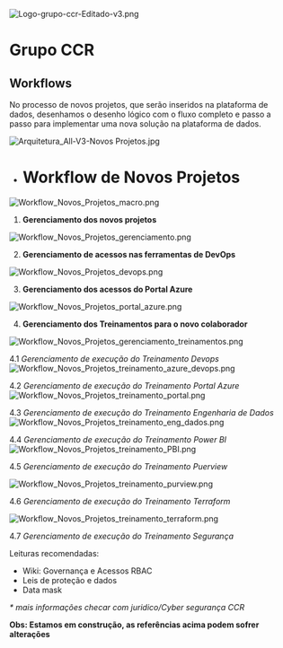 ![Logo-grupo-ccr-Editado-v3.png](/.attachments/Logo-grupo-ccr-Editado-v3-4731596d-bb67-40d8-aab1-fd17b1b6bda0.png)

# Grupo CCR 

## **Workflows**


No processo de novos projetos, que serão inseridos na plataforma de dados, desenhamos o desenho lógico com o fluxo completo e passo a passo para implementar uma nova solução na plataforma de dados.

![Arquitetura_All-V3-Novos Projetos.jpg](/.attachments/Arquitetura_All-V3-Novos%20Projetos-4a416b38-0583-4322-adbe-283704c97eec.jpg)
- #  Workflow de Novos Projetos

![Workflow_Novos_Projetos_macro.png](/.attachments/Workflow_Novos_Projetos_macro-daf986b6-f7f1-4a61-8fbe-466528b77c63.png)


1. **Gerenciamento dos novos projetos**

![Workflow_Novos_Projetos_gerenciamento.png](/.attachments/Workflow_Novos_Projetos_gerenciamento-d38ea0e7-03ab-490d-a20f-0b5c869280e2.png)


2. **Gerenciamento de acessos nas ferramentas de DevOps**

![Workflow_Novos_Projetos_devops.png](/.attachments/Workflow_Novos_Projetos_devops-93d5742a-dbbe-4af1-8679-8c0a0aaaa633.png) 

3. **Gerenciamento dos acessos do Portal Azure**

![Workflow_Novos_Projetos_portal_azure.png](/.attachments/Workflow_Novos_Projetos_portal_azure-4e95f9e1-632b-4f67-b127-1cc48b9d8dd1.png)

4. **Gerenciamento dos Treinamentos para o novo colaborador**

![Workflow_Novos_Projetos_gerenciamento_treinamentos.png](/.attachments/Workflow_Novos_Projetos_gerenciamento_treinamentos-d62eb00a-1958-45a4-8c4c-8b2c8a77f820.png)

4.1 *Gerenciamento de execução do Treinamento Devops*
![Workflow_Novos_Projetos_treinamento_azure_devops.png](/.attachments/Workflow_Novos_Projetos_treinamento_azure_devops-20e1af32-f53f-4d61-986b-a6e962a5e0f2.png)

4.2 *Gerenciamento de execução do Treinamento Portal Azure*
![Workflow_Novos_Projetos_treinamento_portal.png](/.attachments/Workflow_Novos_Projetos_treinamento_portal-7e70417c-777c-48ff-9c7b-0873f78c680e.png)

4.3 *Gerenciamento de execução do Treinamento Engenharia de Dados*
![Workflow_Novos_Projetos_treinamento_eng_dados.png](/.attachments/Workflow_Novos_Projetos_treinamento_eng_dados-345a0d14-71c9-40c9-a980-d04a22e2ef40.png)

4.4 *Gerenciamento de execução do Treinamento Power BI*
![Workflow_Novos_Projetos_treinamento_PBI.png](/.attachments/Workflow_Novos_Projetos_treinamento_PBI-9e1d16a6-dcbd-4843-84de-6d7ae20f5f80.png)

4.5 *Gerenciamento de execução do Treinamento Puerview*

![Workflow_Novos_Projetos_treinamento_purview.png](/.attachments/Workflow_Novos_Projetos_treinamento_purview-240cf8de-c046-4b7d-8774-76277ab45b43.png)


4.6 *Gerenciamento de execução do Treinamento Terraform*

![Workflow_Novos_Projetos_treinamento_terraform.png](/.attachments/Workflow_Novos_Projetos_treinamento_terraform-7b4b2c0a-d70d-49bd-8008-2a3e25a6a14c.png)

4.7 *Gerenciamento de execução do Treinamento Segurança*


Leituras recomendadas:
- Wiki: Governança e Acessos RBAC
- Leis de proteção e dados
- Data mask

_* mais informações checar com juridico/Cyber segurança CCR_



**Obs: Estamos em construção, as referências acima podem sofrer alterações**
